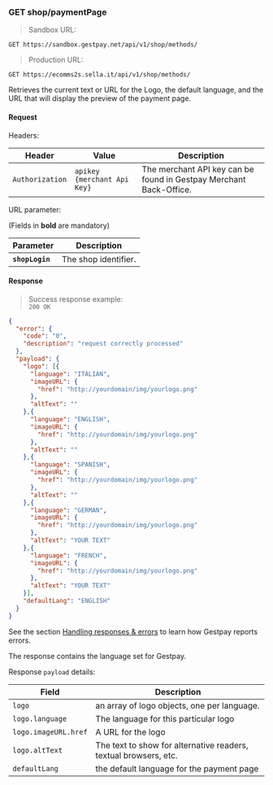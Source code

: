 ### GET shop/paymentPage


> Sandbox URL:

```
GET https://sandbox.gestpay.net/api/v1/shop/methods/
```


> Production URL: 

```
GET https://ecomms2s.sella.it/api/v1/shop/methods/
```

Retrieves the current text or URL for the Logo, the default language, and the URL that will display the preview of the payment page. 

#### Request 

Headers: 

| Header          | Value                         | Description                                                        |
| --------------- | ----------------------------- | ------------------------------------------------------------------ |
| `Authorization` | `apikey {merchant Api Key}` | The merchant API key can be found in Gestpay Merchant Back-Office. |

URL parameter: 

(Fields in **bold** are mandatory)

| Parameter | Description | 
| --------- | ----------- | 
| **`shopLogin`** | The shop identifier. | 

#### Response 

> Success response example:<br>
> `200 OK`

```json
{
  "error": {
    "code": "0",
    "description": "request correctly processed"
  },
  "payload": {
    "logo": [{
      "language": "ITALIAN",
      "imageURL": {
        "href": "http://yourdomain/img/yourlogo.png"
      },
      "altText": ""
    },{
      "language": "ENGLISH",
      "imageURL": {
        "href": "http://yourdomain/img/yourlogo.png"
      },
      "altText": ""
    },{
      "language": "SPANISH",
      "imageURL": {
        "href": "http://yourdomain/img/yourlogo.png"
      },
      "altText": ""
    },{
      "language": "GERMAN",
      "imageURL": {
        "href": "http://yourdomain/img/yourlogo.png"
      },
      "altText": "YOUR TEXT"
    },{
      "language": "FRENCH",
      "imageURL": {
        "href": "http://yourdomain/img/yourlogo.png"
      },
      "altText": "YOUR TEXT"
    }],
    "defaultLang": "ENGLISH" 
  } 
}
```

See the section [Handling responses & errors](#handling-responses-amp-errors) to learn how Gestpay reports errors.

The response contains the language set for Gestpay. 

Response `payload` details:


| Field          | Description 
| -------------- | -----------
| `logo`  | an array of logo objects, one per language. 
| `logo.language` | The language for this particular logo
| `logo.imageURL.href` | A URL for the logo 
| `logo.altText` | The text to show for alternative readers, textual browsers, etc.
| `defaultLang` | the default language for the payment page 
